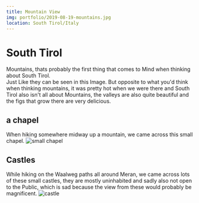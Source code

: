 ```yaml
---
title: Mountain View
img: portfolio/2019-08-19-mountains.jpg
location: South Tirol/Italy
---
```

# South Tirol
Mountains, thats probably the first thing that comes to Mind when thinking about South Tirol.  
Just Like they can be seen in this Image. But opposite to what you'd think when thinking mountains, it was pretty hot when we were there
and South Tirol also isn't all about Mountains, the valleys are also quite beautiful and the figs that grow there are very delicious.

## a chapel
When hiking somewhere midway up a mountain, we came across this small chapel.
![small chapel](/portfolio/2019-08-19-church.jpg)

## Castles
While hiking on the Waalweg paths all around Meran, we came across lots of these small castles, they are mostly uninhabited and sadly also not open to the Public, which is sad because the view from these would probably be magnificent.
![castle](/portfolio/2019-08-19-castle.jpg)
